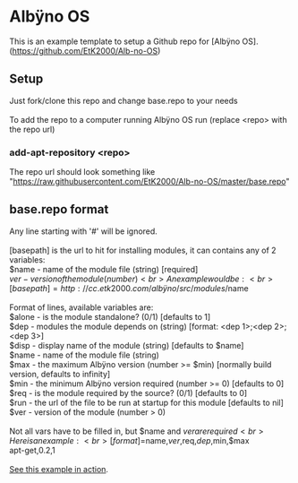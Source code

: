# Albÿno OS

This is an example template to setup a Github repo for [Albÿno OS].(https://github.com/EtK2000/Alb-no-OS)

## Setup

Just fork/clone this repo and change base.repo to your needs<br>
<br>
To add the repo to a computer running Albÿno OS run (replace &lt;repo&gt; with the repo url)
### add-apt-repository &lt;repo&gt;<br>
The repo url should look something like "https://raw.githubusercontent.com/EtK2000/Alb-no-OS/master/base.repo"

## base.repo format

Any line starting with '#' will be ignored.<br>
<br>
[basepath] is the url to hit for installing modules, it can contains any of 2 variables:<br>
  $name  - name of the module file (string) [required]<br>
  $ver   - version of the module (number)<br>
An example would be:<br>
[basepath]=http://cc.etk2000.com/albÿno/src/modules/$name<br>
<br>
Format of lines, available variables are:<br>
$alone - is the module standalone? (0/1) [defaults to 1]<br>
$dep   - modules the module depends on (string) [format: &lt;dep 1&gt;;&lt;dep 2&gt;;&lt;dep 3&gt;]<br>
$disp  - display name of the module (string) [defaults to $name]<br>
$name  - name of the module file (string)<br>
$max   - the maximum Albÿno version (number &gt;= $min) [normally build version, defaults to infinity]<br>
$min   - the minimum Albÿno version required (number &gt;= 0) [defaults to 0]<br>
$req   - is the module required by the source? (0/1) [defaults to 0]<br>
$run   - the url of the file to be run at startup for this module [defaults to nil]<br>
$ver   - version of the module (number &gt; 0)<br>
<br>
Not all vars have to be filled in, but $name and $ver are required<br>
Here is an example:<br>
[format]=$name,$ver,$req,$dep,$min,$max<br>
apt-get,0.2,1<br>
<br>
[See this example in action](http://cc.etk2000.com/alb%C3%BFno/modules).
